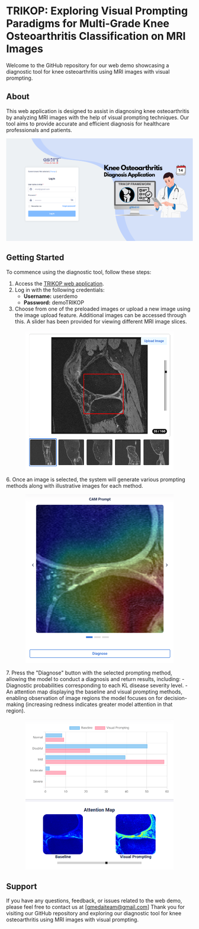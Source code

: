 # TRIKOP: Exploring Visual Prompting Paradigms for Multi-Grade Knee Osteoarthritis Classification on MRI Images

Welcome to the GitHub repository for our web demo showcasing a diagnostic tool for knee osteoarthritis using MRI images with visual prompting.

## About
This web application is designed to assist in diagnosing knee osteoarthritis by analyzing MRI images with the help of visual prompting techniques. Our tool aims to provide accurate and efficient diagnosis for healthcare professionals and patients.
<p align="center">
   <img src="https://github.com/GlobalAILab/TRIKOP/blob/main/images/login_page.png" alt="Login page" width="700">
</p>

## Getting Started
To commence using the diagnostic tool, follow these steps:
1. Access the [TRIKOP web application](https://trikop.gmedai.com/account/login).
2. Log in with the following credentials:
   - **Username:** userdemo
   - **Password:** demoTRIKOP
4. Choose from one of the preloaded images or upload a new image using the image upload feature. Additional images can be accessed through this. A slider has been provided for viewing different MRI image slices.
<p align="center">
<img src="https://github.com/GlobalAILab/TRIKOP/blob/main/images/upload_image.png" alt="Upload image function" width="400">
</p>
6. Once an image is selected, the system will generate various prompting methods along with illustrative images for each method.
<p align="center">
<img src="https://github.com/GlobalAILab/TRIKOP/blob/main/images/Choose_prompt_method.png" alt="Upload image function" width="400">
</p>
7. Press the "Diagnose" button with the selected prompting method, allowing the model to conduct a diagnosis and return results, including:
   - Diagnostic probabilities corresponding to each KL disease severity level.
   - An attention map displaying the baseline and visual prompting methods, enabling observation of image regions the model focuses on for decision-making (increasing redness indicates greater model attention in that region).
<p align="center">
<img src="https://github.com/GlobalAILab/TRIKOP/blob/main/images/result.png" alt="Diagnostic results" width="400">
</p>

## Support
If you have any questions, feedback, or issues related to the web demo, please feel free to contact us at [gmedaiteam@gmail.com]
Thank you for visiting our GitHub repository and exploring our diagnostic tool for knee osteoarthritis using MRI images with visual prompting.
